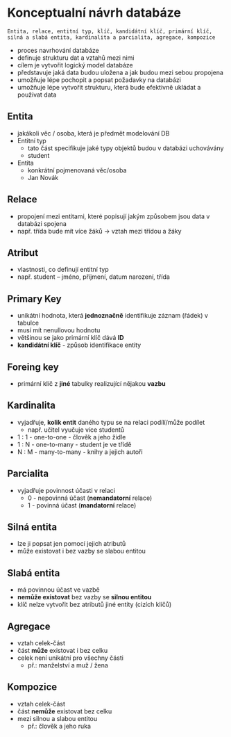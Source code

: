 # Konceptualní návrh databáze

`Entita, relace, entitní typ, klíč, kandidátní klíč, primární klíč, silná a slabá entita, kardinalita a parcialita, agregace, kompozice`

- proces navrhování databáze
- definuje strukturu dat a vztahů mezi nimi​
- cílem je vytvořit logický model databáze
- představuje jaká data budou uložena a jak budou mezi sebou propojena​
- umožňuje lépe pochopit a popsat požadavky na databázi​
- umožňuje lépe vytvořit strukturu, která bude efektivně ukládat a používat data​

## Entita

- jakákoli věc / osoba, která je předmět modelování DB
- Entitní typ
  - tato část specifikuje jaké typy objektů budou v databázi uchovávány​
  - student
- Entita
  - konkrátní pojmenovaná věc/osoba
  - Jan Novák

## Relace

- propojení mezi entitami, které popisují jakým způsobem jsou data v databázi spojena​
- např. třída bude mít více žáků -> vztah mezi třídou a žáky​

## Atribut

- vlastnosti, co definují entitní typ
- např. student – jméno, příjmení, datum narození, třída​

## Primary Key

- unikátní hodnota, která **jednoznačně** identifikuje záznam (řádek) v tabulce ​
- musí mít nenullovou hodnotu​
- většinou se jako primární klíč dává **ID**
- **kandidátní klíč** - způsob identifikace entity

## Foreing key

- primární klíč z **jiné** tabulky realizující nějakou **vazbu**

## Kardinalita

- vyjadřuje, **kolik entit** daného typu se na relaci podílí/může podílet​
  - např. učitel vyučuje více studentů
- 1 : 1 - one-to-one - člověk a jeho židle
- 1 : N - one-to-many - student je ve třídě
- N : M - many-to-many - knihy a jejich autoři

## Parcialita

- vyjadřuje povinnost účasti v relaci
  - 0 - nepovinná účast (**nemandatorní** relace)
  - 1 - povinná účast (**mandatorní** relace)

## Silná entita

- lze ji popsat jen pomocí jejich atributů​
- může existovat i bez vazby se slabou entitou

## Slabá entita

- má povinnou účast ve vazbě​
- **nemůže existovat** bez vazby se **silnou entitou** ​
- klíč nelze vytvořit bez atributů jiné entity (cizích klíčů)

## Agregace

- vztah celek-část
- část **může** existovat i bez celku
- celek není unikátní pro všechny části
  - př.: manželství a muž / žena

## Kompozice

- vztah celek-část
- část **nemůže** existovat bez celku
- mezi silnou a slabou entitou
  - př.: člověk a jeho ruka
